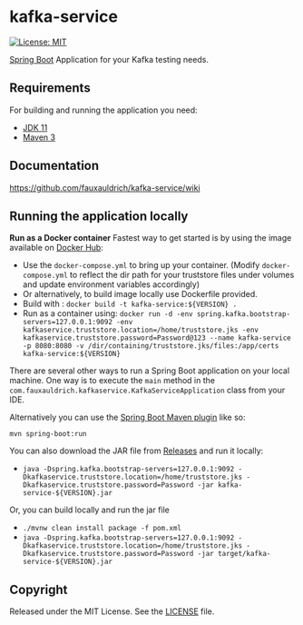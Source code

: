 # kafka-service

[![License: MIT](https://img.shields.io/badge/License-MIT-yellow.svg)](https://opensource.org/licenses/MIT)

[Spring Boot](http://projects.spring.io/spring-boot/) Application for your Kafka testing needs.

## Requirements

For building and running the application you need:

- [JDK 11](https://www.oracle.com/java/technologies/javase-jdk11-downloads.html)
- [Maven 3](https://maven.apache.org)

## Documentation

https://github.com/fauxauldrich/kafka-service/wiki

## Running the application locally

**Run as a Docker container**
Fastest way to get started is by using the image available on [Docker Hub](https://hub.docker.com/r/shubhendumadhukar/kafka-service):

- Use the `docker-compose.yml` to bring up your container. (Modify `docker-compose.yml` to reflect the dir path for your truststore files under volumes and update environment variables accordingly)
- Or alternatively, to build image locally use Dockerfile provided.
- Build with : `docker build -t kafka-service:${VERSION} .`
- Run as a container using: `docker run -d -env spring.kafka.bootstrap-servers=127.0.0.1:9092 -env kafkaservice.truststore.location=/home/truststore.jks -env kafkaservice.truststore.password=Password@123 --name kafka-service -p 8080:8080 -v /dir/containing/truststore.jks/files:/app/certs kafka-service:${VERSION}`

There are several other ways to run a Spring Boot application on your local machine. One way is to execute the `main` method in the `com.fauxauldrich.kafkaservice.KafkaServiceApplication` class from your IDE.

Alternatively you can use the [Spring Boot Maven plugin](https://docs.spring.io/spring-boot/docs/current/reference/html/build-tool-plugins-maven-plugin.html) like so:

```shell
mvn spring-boot:run
```

You can also download the JAR file from [Releases](https://github.com/fauxauldrich/kafka-service/releases) and run it locally:

- `java -Dspring.kafka.bootstrap-servers=127.0.0.1:9092 -Dkafkaservice.truststore.location=/home/truststore.jks -Dkafkaservice.truststore.password=Password -jar kafka-service-${VERSION}.jar`

Or, you can build locally and run the jar file

- `./mvnw clean install package -f pom.xml`
- `java -Dspring.kafka.bootstrap-servers=127.0.0.1:9092 -Dkafkaservice.truststore.location=/home/truststore.jks -Dkafkaservice.truststore.password=Password -jar target/kafka-service-${VERSION}.jar`

## Copyright

Released under the MIT License. See the [LICENSE](https://github.com/fauxauldrich/kafka-service/blob/main/LICENSE) file.
